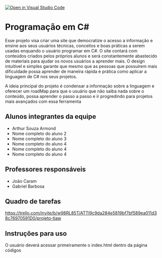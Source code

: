 [![Open in Visual Studio Code](https://classroom.github.com/assets/open-in-vscode-718a45dd9cf7e7f842a935f5ebbe5719a5e09af4491e668f4dbf3b35d5cca122.svg)](https://classroom.github.com/online_ide?assignment_repo_id=10834393&assignment_repo_type=AssignmentRepo)
# Programação em C#
Esse projeto visa criar uma site que democratize o acesso a informação e ensine aos seus usuários técnicas, conceitos e boas práticas a serem usadas enquando o usuário programar em C#. O site contará com conteúdos criados pelos próprios alunos e será constantemente abastecido de materiais para ajudar os novos usuários a aprender mais. O design intuitível e simples garante que mesmo que as pessoas que possuírem mais dificuldade possa aprender de maneira rápida e prática como aplicar a linguagem de C# nos seus projetos.

A ideia principal do projeto é condensar a informação sobre a linguagem e oferecer um roadMap para que o usuário que não saiba nada sobre o conteúdo, possa aprender o passo a passo e ir progredindo para projetos mais avançados com essa ferramenta

## Alunos integrantes da equipe

* Arthur Souza Armond
* Nome completo do aluno 2
* Nome completo do aluno 3
* Nome completo do aluno 4
* Nome completo do aluno 4
* Nome completo do aluno 4

## Professores responsáveis

* João Caram
* Gabriel Barbosa

## Quadro de tarefas
https://trello.com/invite/b/w98RL85T/ATTI9c9da284e5819bf7bf589ea011d38c76970591D0/projeto-tiaw

## Instruções para uso
O usuário deverá acessar primeiramente o index.html dentro da página códigos
